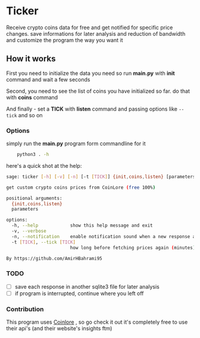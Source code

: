 # Ticker
Receive crypto coins data for free and get notified for specific price changes. save informations for later
analysis and reduction of bandwidth and customize the program the way you want it

## How it works
First you need to initialize the data you need so run __main.py__ with __init__ command and wait a few seconds

Second, you need to see the list of coins you have initialized so far. do that with __coins__ command

And finally - set a __TICK__ with __listen__ command and passing options like `--tick` and so on

### Options

simply run the __main.py__ program form commandline for it

```bash
	python3 . -h
```

here's a quick shot at the help:

```bash
sage: ticker [-h] [-v] [-n] [-t [TICK]] {init,coins,listen} [parameters ...]

get custom crypto coins prices from CoinLore (free 100%)

positional arguments:
  {init,coins,listen}
  parameters

options:
  -h, --help            show this help message and exit
  -v, --verbose
  -n, --notification    enable notification sound when a new response arrives (only effective when "listen"ing)
  -t [TICK], --tick [TICK]
                        how long before fetching prices again (minutes)

By https://github.com/AmirHBahrami95
```

### TODO
- [ ] save each response in another sqlite3 file for later analysis
- [ ] if program is interrupted, continue where you left off

### Contribution
This program uses [Coinlore](https://www.coinlore.com) , so go check it out it's completely free to use their api's (and their website's
insights ftm)

